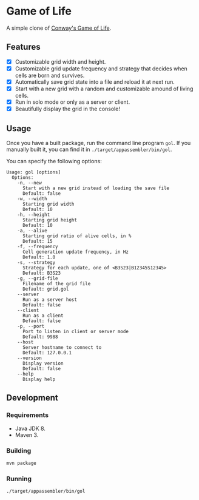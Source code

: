 #  Game of Life

A simple clone of [Conway's Game of Life](https://en.wikipedia.org/wiki/Conway%27s_Game_of_Life).

## Features

- [x] Customizable grid width and height.
- [x] Customizable grid update frequency and strategy that decides when cells are born and survives.
- [x] Automatically save grid state into a file and reload it at next run.
- [x] Start with a new grid with a random and customizable amound of living cells.
- [x] Run in solo mode or only as a server or client.
- [x] Beautifully display the grid in the console! 

## Usage

Once you have a built package, run the command line program `gol`.
If you manually built it, you can find it in `./target/appassembler/bin/gol`.
 
You can specify the following options:

```
Usage: gol [options]
  Options:
    -n, --new
      Start with a new grid instead of loading the save file
      Default: false
    -w, --width
      Starting grid width
      Default: 10
    -h, --height
      Starting grid height
      Default: 10
    -a, --alive
      Starting grid ratio of alive cells, in %
      Default: 15
    -f, --frequency
      Cell generation update frequency, in Hz
      Default: 1.0
    -s, --strategy
      Strategy for each update, one of <B3S23|B12345S12345>
      Default: B3S23
    -g, --grid-file
      Filename of the grid file
      Default: grid.gol
    --server
      Run as a server host
      Default: false
    --client
      Run as a client
      Default: false
    -p, --port
      Port to listen in client or server mode
      Default: 9988
    --host
      Server hostname to connect to
      Default: 127.0.0.1
    --version
      Display version
      Default: false
    --help
      Display help
```

## Development

### Requirements

- Java JDK 8.
- Maven 3.

### Building

```bash
mvn package
```

### Running

```bash
./target/appassembler/bin/gol
```
